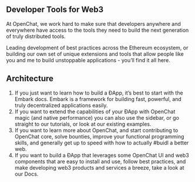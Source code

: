 ## Developer Tools for Web3
At OpenChat, we work hard to make sure that developers anywhere and everywhere have access to the tools they need to build the next generation of truly distributed tools.

Leading development of best practices across the Ethereum ecosystem, or building our own set of unique extensions and tools that allow people like you and me to build unstoppable applications - you’ll find it all here.

## Architecture
1. If you just want to learn how to build a ÐApp, it’s best to start with the Embark docs. Embark is a framework for building fast, powerful, and truly decentralized applications easily.
2. If you want to extend the capabilities of your ÐApp with OpenChat magic (and native performance) you can also use the sidebar, or go straight to our tutorials, or look at our existing examples.
3. If you want to learn more about OpenChat, and start contributing to OpenChat core, solve bounties, improve your functional programming skills, and generally get up to speed with how to actually #buidl a better web.
4. If you want to build a ÐApp that leverages some OpenChat UI and web3 components that are easy to install and use, follow best practices, and make developing web3 products and services a breeze, take a look at our Docs.

